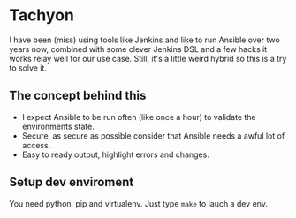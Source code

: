 # Tachyon

I have been (miss) using tools like Jenkins and like to run Ansible over two years now,
combined with some clever Jenkins DSL and a few hacks it works relay well for our use case.
Still, it's a little weird hybrid so this is a try to solve it.

## The concept behind this

* I expect Ansible to be run often (like once a hour) to validate the environments state.
* Secure, as secure as possible consider that Ansible needs a awful lot of access.
* Easy to ready output, highlight errors and changes.

## Setup dev enviroment

You need python, pip and virtualenv. Just type `make` to lauch a dev env.

